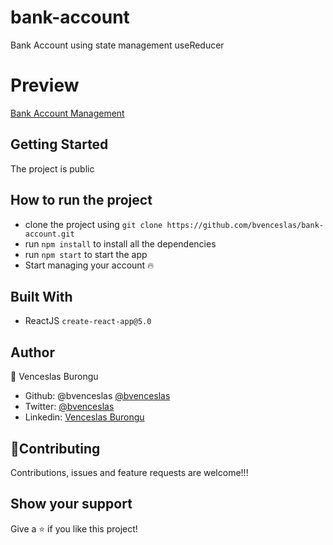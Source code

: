 # bank-account

Bank Account using state management useReducer

# Preview

[Bank Account Management](https://bvenceslas.github.io/bank-account)

## Getting Started

The project is public

## How to run the project

- clone the project using `git clone https://github.com/bvenceslas/bank-account.git`
- run `npm install` to install all the dependencies
- run `npm start` to start the app
- Start managing your account 🔥

## Built With

- ReactJS `create-react-app@5.0`

## Author

👤 Venceslas Burongu

- Github: @bvenceslas [@bvenceslas](https://github.com/bvenceslas)
- Twitter: [@bvenceslas](https://twitter.com/bvenceslas)
- Linkedin: [Venceslas Burongu](https://www.linkedin.com/in/venceslas-burongu-8271b519a/)

## 🤝Contributing

Contributions, issues and feature requests are welcome!!!

## Show your support

Give a ⭐️ if you like this project!
